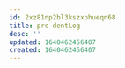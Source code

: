 ```yaml
---
id: 2xz81np2bl3kszxphueqn68
title: pre dentLog
desc: ''
updated: 1640462456407
created: 1640462456407
---
```


